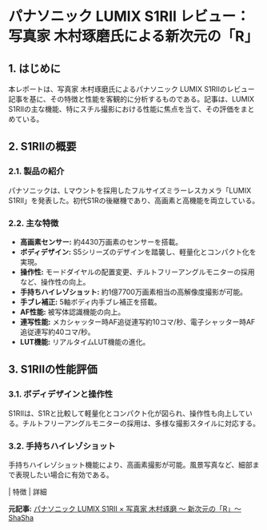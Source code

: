 # パナソニック LUMIX S1RII レビュー：写真家 木村琢磨氏による新次元の「R」

## 1. はじめに

本レポートは、写真家 木村琢磨氏によるパナソニック LUMIX S1RIIのレビュー記事を基に、その特徴と性能を客観的に分析するものである。記事は、LUMIX S1RIIの主な機能、特にスチル撮影における性能に焦点を当て、その評価をまとめている。

## 2. S1RIIの概要

### 2.1. 製品の紹介

パナソニックは、Lマウントを採用したフルサイズミラーレスカメラ「LUMIX S1RII」を発表した。初代S1Rの後継機であり、高画素と高機能を両立している。

### 2.2. 主な特徴

* **高画素センサー:** 約4430万画素のセンサーを搭載。
* **ボディデザイン:** S5シリーズのデザインを踏襲し、軽量化とコンパクト化を実現。
* **操作性:** モードダイヤルの配置変更、チルトフリーアングルモニターの採用など、操作性の向上。
* **手持ちハイレゾショット:** 約1億7700万画素相当の高解像度撮影が可能。
* **手ブレ補正:** 5軸ボディ内手ブレ補正を搭載。
* **AF性能:** 被写体認識機能の向上。
* **連写性能:** メカシャッター時AF追従連写約10コマ/秒、電子シャッター時AF追従連写約40コマ/秒。
* **LUT機能:** リアルタイムLUT機能の進化。

## 3. S1RIIの性能評価

### 3.1. ボディデザインと操作性

S1RIIは、S1Rと比較して軽量化とコンパクト化が図られ、操作性も向上している。チルトフリーアングルモニターの採用は、多様な撮影スタイルに対応する。

### 3.2. 手持ちハイレゾショット

手持ちハイレゾショット機能により、高画素撮影が可能。風景写真など、細部まで表現したい場合に有効である。

| 特徴 | 詳細 

**元記事:** [パナソニック LUMIX S1RII × 写真家 木村琢磨 ～ 新次元の「R」～ ShaSha](https://www.kitamura.jp/shasha/panasonic/lumix-s1rii-20250325/)